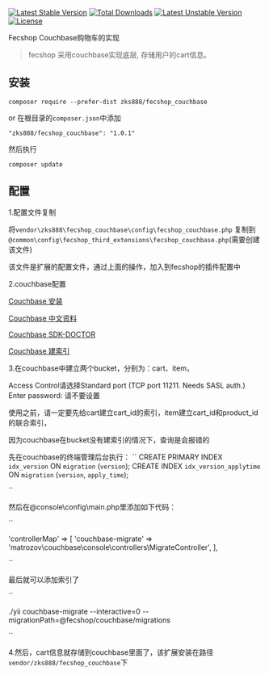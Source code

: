[![Latest Stable Version](https://poser.pugx.org/zks888/fecshop_couchbase/v/stable)](https://packagist.org/packages/zks888/fecshop_couchbase)
[![Total Downloads](https://poser.pugx.org/zks888/fecshop_couchbase/downloads)](https://packagist.org/packages/zks888/fecshop_couchbase)
[![Latest Unstable Version](https://poser.pugx.org/zks888/fecshop_couchbase/v/unstable)](https://packagist.org/packages/zks888/fecshop_couchbase)
[![License](https://poser.pugx.org/zks888/fecshop_couchbase/license)](https://packagist.org/packages/zks888/fecshop_couchbase)

Fecshop Couchbase购物车的实现

> fecshop 采用couchbase实现底层, 存储用户的cart信息。


安装
-------

```
composer require --prefer-dist zks888/fecshop_couchbase
```

or 在根目录的`composer.json`中添加

```
"zks888/fecshop_couchbase": "1.0.1"

```

然后执行

```
composer update
```

配置
-----

1.配置文件复制

将`vendor\zks888\fecshop_couchbase\config\fecshop_couchbase.php` 复制到
`@common\config\fecshop_third_extensions\fecshop_couchbase.php`(需要创建该文件)

该文件是扩展的配置文件，通过上面的操作，加入到fecshop的插件配置中

2.couchbase配置

[Couchbase 安装](https://github.com/matrozov/yii2-couchbase)

[Couchbase 中文资料](https://couchbase.shujuwajue.com/chapter1.html)

[Couchbase SDK-DOCTOR](https://github.com/couchbaselabs/sdk-doctor/releases/tag/v1.0.1)

[Couchbase 建索引](https://docs.couchbase.com/server/6.0/n1ql/n1ql-language-reference/createindex.html)

3.在couchbase中建立两个bucket，分别为：cart、item，

Access Control请选择Standard port (TCP port 11211. Needs SASL auth.) Enter password: 请不要设置

使用之前，请一定要先给cart建立cart_id的索引，item建立cart_id和product_id的联合索引，

因为couchbase在bucket没有建索引的情况下，查询是会报错的

先在couchbase的终端管理后台执行：
``
CREATE PRIMARY INDEX `idx_version` ON `migration` (`version`);
CREATE INDEX `idx_version_applytime` ON `migration` (`version`, `apply_time`);

``

然后在@console\config\main.php里添加如下代码：

``

'controllerMap' => [
    'couchbase-migrate' => 'matrozov\couchbase\console\controllers\MigrateController',
],

``

最后就可以添加索引了

``

./yii couchbase-migrate  --interactive=0 --migrationPath=@fecshop/couchbase/migrations

``

4.然后，cart信息就存储到couchbase里面了，该扩展安装在路径 `vendor/zks888/fecshop_couchbase`下
